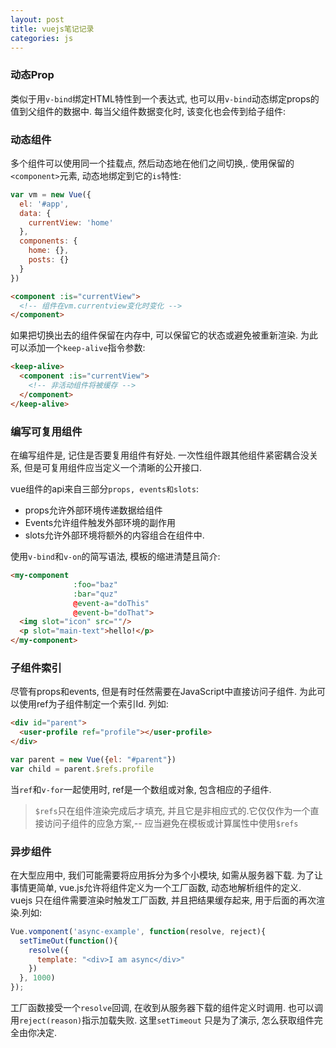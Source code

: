 ```yaml
---
layout: post
title: vuejs笔记记录
categories: js
---
```


### 动态Prop

类似于用`v-bind`绑定HTML特性到一个表达式, 也可以用`v-bind`动态绑定props的值到父组件的数据中. 每当父组件数据变化时, 该变化也会传到给子组件:



### 动态组件

多个组件可以使用同一个挂载点, 然后动态地在他们之间切换,. 使用保留的`<component>`元素, 动态地绑定到它的`is`特性:

```javascript
var vm = new Vue({
  el: '#app',
  data: {
    currentView: 'home'
  },
  components: {
    home: {},
    posts: {}
  }
})
```

```html
<component :is="currentView">
  <!-- 组件在vm.currentview变化时变化 -->
</component>
```

如果把切换出去的组件保留在内存中, 可以保留它的状态或避免被重新渲染. 为此可以添加一个`keep-alive`指令参数:

```html
<keep-alive>
  <component :is="currentView">
    <!-- 非活动组件将被缓存 -->
  </component>
</keep-alive>
```

### 编写可复用组件

在编写组件是, 记住是否要复用组件有好处. 一次性组件跟其他组件紧密耦合没关系, 但是可复用组件应当定义一个清晰的公开接口.

vue组件的api来自三部分`props, events和slots`:

* props允许外部环境传递数据给组件
* Events允许组件触发外部环境的副作用
* slots允许外部环境将额外的内容组合在组件中.

使用`v-bind`和`v-on`的简写语法, 模板的缩进清楚且简介:

```html
<my-component
              :foo="baz"
              :bar="quz"
              @event-a="doThis"
              @event-b="doThat">
  <img slot="icon" src=""/>
  <p slot="main-text">hello!</p>
</my-component>
```

### 子组件索引

尽管有props和events, 但是有时任然需要在JavaScript中直接访问子组件. 为此可以使用ref为子组件制定一个索引Id. 列如:

```html
<div id="parent">
  <user-profile ref="profile"></user-profile>
</div>
```

```javascript
var parent = new Vue({el: "#parent"})
var child = parent.$refs.profile
```

当`ref`和`v-for`一起使用时, ref是一个数组或对象, 包含相应的子组件.

> `$refs`只在组件渲染完成后才填充, 并且它是非相应式的.它仅仅作为一个直接访问子组件的应急方案,-- 应当避免在模板或计算属性中使用`$refs`

### 异步组件

在大型应用中, 我们可能需要将应用拆分为多个小模块, 如需从服务器下载. 为了让事情更简单, vue.js允许将组件定义为一个工厂函数, 动态地解析组件的定义. vuejs 只在组件需要渲染时触发工厂函数, 并且把结果缓存起来, 用于后面的再次渲染.列如:

```javascript
Vue.vomponent('async-example', function(resolve, reject){
  setTimeOut(function(){
    resolve({
      template: "<div>I am async</div>"
    })
  }, 1000)
});
```

工厂函数接受一个`resolve`回调, 在收到从服务器下载的组件定义时调用. 也可以调用`reject(reason)`指示加载失败. 这里`setTimeout` 只是为了演示, 怎么获取组件完全由你决定. 